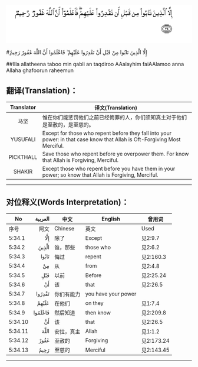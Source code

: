 ![005:034](images/005_034.gif)

#إِلَّا الَّذِينَ تَابُوا مِنْ قَبْلِ أَنْ تَقْدِرُوا عَلَيْهِمْ ۖ فَاعْلَمُوا أَنَّ اللَّهَ غَفُورٌ رَحِيمٌ 

##Illa allatheena taboo min qabli an taqdiroo AAalayhim faiAAlamoo anna Allaha ghafoorun raheemun 

## 翻译(Translation)：

| Translator | 译文(Translation)                                            |
| :--------: | ------------------------------------------------------------ |
|    马坚    | 惟在你们能惩罚他们之前已经悔罪的人，你们须知真主对于他们是至赦的，是至慈的。 |
|  YUSUFALI  | Except for those who repent before they fall into your power: in that case know that Allah is Oft-Forgiving Most Merciful. |
| PICKTHALL  | Save those who repent before ye overpower them. For know that Allah is Forgiving, Merciful. |
|   SHAKIR   | Except those who repent before you have them in your power; so know that Allah is Forgiving, Merciful. |

---

## 对位释义(Words Interpretation)：

| No   | العربية | 中文    | English | 曾用词 |
| ---- | ------: | ------- | ------- | ------ |
| 序号 |    阿文 | Chinese | 英文    | Used   |
| 5:34.1  | إِلَّا     | 除了       | Except              | 见2:9.7    |
| 5:34.2  | الَّذِينَ   | 谁，那些   | those who           | 见2:6.2    |
| 5:34.3  | تَابُوا   | 悔过       | repent              | 见2:160.3  |
| 5:34.4  | مِنْ      | 从         | from                | 见2:4.8    |
| 5:34.5  | قَبْلِ     | 以前       | Before              | 见2:25.24  |
| 5:34.6  | أَنْ      | 该         | that                | 见2:26.5   |
| 5:34.7  | تَقْدِرُوا  | 你们有能力 | you have your power |            |
| 5:34.8  | عَلَيْهِمْ   | 在他们     | on they             | 见1:7.4    |
| 5:34.9  | فَاعْلَمُوا | 然后知道   | then know           | 见2:209.8  |
| 5:34.10 | أَنَّ      | 该         | that                | 见2:26.5   |
| 5:34.11 | اللَّهَ    | 安拉，真主 | Allah               | 见1:1.2    |
| 5:34.12 | غَفُورٌ    | 至赦的     | Forgiving           | 见2:173.24 |
| 5:34.13 | رَحِيمٌ    | 至慈的     | Merciful            | 见2:143.45 |

---
